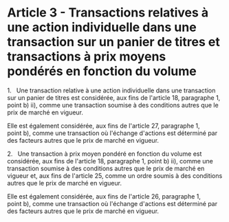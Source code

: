 # Article 3 - Transactions relatives à une action individuelle dans une transaction sur un panier de titres et transactions à prix moyens pondérés en fonction du volume


1.   Une transaction relative à une action individuelle dans une transaction sur un panier de titres est considérée, aux fins de l'article 18, paragraphe 1, point b) ii), comme une transaction soumise à des conditions autres que le prix de marché en vigueur.

Elle est également considérée, aux fins de l'article 27, paragraphe 1, point b), comme une transaction où l'échange d'actions est déterminé par des facteurs autres que le prix de marché en vigueur.

2.   Une transaction à prix moyen pondéré en fonction du volume est considérée, aux fins de l'article 18, paragraphe 1, point b) ii), comme une transaction soumise à des conditions autres que le prix de marché en vigueur et, aux fins de l'article 25, comme un ordre soumis à des conditions autres que le prix de marché en vigueur.

Elle est également considérée, aux fins de l'article 26, paragraphe 1, point b), comme une transaction où l'échange d'actions est déterminé par des facteurs autres que le prix de marché en vigueur.

